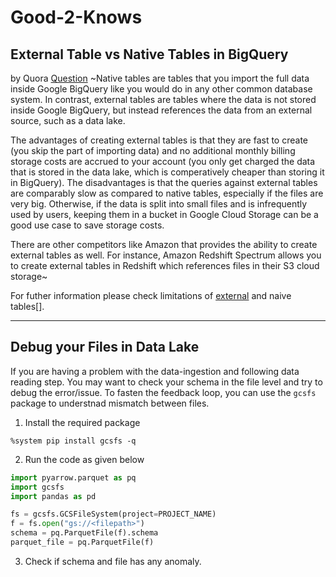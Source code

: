 # Good-2-Knows

## External Table vs Native Tables in BigQuery
by Quora [Question](https://www.quora.com/What-is-the-difference-between-native-and-external-tables-in-Google-Big-Query)
~Native tables are tables that you import the full data inside Google BigQuery like you would do in any other common database system. In contrast, external tables are tables where the data is not stored inside Google BigQuery, but instead references the data from an external source, such as a data lake.

The advantages of creating external tables is that they are fast to create (you skip the part of importing data) and no additional monthly billing storage costs are accrued to your account (you only get charged the data that is stored in the data lake, which is comperatively cheaper than storing it in BigQuery). The disadvantages is that the queries against external tables are comparably slow as compared to native tables, especially if the files are very big. Otherwise, if the data is split into small files and is infrequently used by users, keeping them in a bucket in Google Cloud Storage can be a good use case to save storage costs.

There are other competitors like Amazon that provides the ability to create external tables as well. For instance, Amazon Redshift Spectrum allows you to create external tables in Redshift which references files in their S3 cloud storage~

For futher information please check limitations of [external](https://cloud.google.com/bigquery/docs/external-tables#external_table_limitations) and naive tables[].


---

## Debug your Files in Data Lake
If you are having a problem with the data-ingestion and following data reading step.
You may want to check your schema in the file level and try to debug the error/issue.
To fasten the feedback loop, you can use the `gcsfs` package to understnad mismatch between files.

1. Install the required package
```shell
%system pip install gcsfs -q
```
2. Run the code as given below
```python
import pyarrow.parquet as pq
import gcsfs
import pandas as pd

fs = gcsfs.GCSFileSystem(project=PROJECT_NAME)
f = fs.open("gs://<filepath>")
schema = pq.ParquetFile(f).schema
parquet_file = pq.ParquetFile(f)
```
3. Check if schema and file has any anomaly.